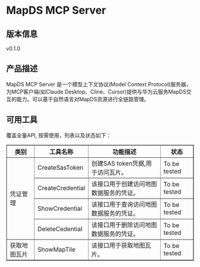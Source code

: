 # MapDS MCP Server 

## 版本信息
v0.1.0

## 产品描述

MapDS MCP Server 是一个模型上下文协议(Model Context Protocol)服务器，为MCP客户端(如Claude Desktop、Cline、Cursor)提供与华为云服务MapDS交互的能力。可以基于自然语言对MapDS资源进行全链路管理。

## 可用工具
覆盖全量API, 按需使用，列表以及状态如下：

<html>
    <head></head>
    <body>
        <table border="1" cellspacing="0" cellpadding="5">
            <tbody>
                <tr>
                    <th>类别</th>
                    <th>工具名称</th>
                    <th>功能描述</th>
                    <th>状态</th>
                </tr>
                <tr>
                    <td rowspan="4">凭证管理</td>
                    <td>CreateSasToken</td>
                    <td>创建SAS token凭据,用于访问瓦片。</td>
                    <td>To be tested</td>
                </tr>
                <tr>
                    <td>CreateCredential</td>
                    <td>该接口用于创建访问地图数据服务的凭证。</td>
                    <td>To be tested</td>
                </tr>
                <tr>
                    <td>ShowCredential</td>
                    <td>该接口用于查询访问地图数据服务的凭证。</td>
                    <td>To be tested</td>
                </tr>
                <tr>
                    <td>DeleteCedential</td>
                    <td>该接口用于删除访问地图数据服务的凭证。</td>
                    <td>To be tested</td>
                </tr>
                <tr>
                    <td rowspan="1">获取地图瓦片</td>
                    <td>ShowMapTile</td>
                    <td>该接口用于获取地图瓦片。</td>
                    <td>To be tested</td>
                </tr>
            </tbody>
        </table>
    </body>
</html>